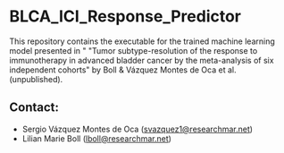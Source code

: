 # BLCA_ICI_Response_Predictor

This repository contains the executable for the trained machine learning model presented in " "Tumor subtype-resolution of the response to immunotherapy in advanced bladder cancer by the meta-analysis of six independent cohorts" by Boll & Vázquez Montes de Oca et al. (unpublished).

## Contact:
- Sergio Vázquez Montes de Oca (svazquez1@researchmar.net)
- Lilian Marie Boll (lboll@researchmar.net)
